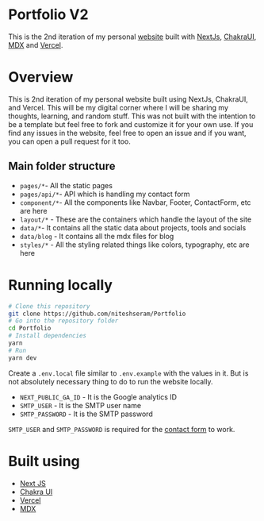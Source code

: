 # Portfolio V2

This is the 2nd iteration of my personal <a href="https://niteshseram.in" target="_blank">website</a> built with <a href="https://nextjs.org/" target="_blank">NextJs</a>, <a href="chakra-ui.com">ChakraUI</a>, <a href="https://github.com/mdx-js/mdx">MDX</a> and <a href="https://vercel.com" target="_blank">Vercel</a>.

# Overview

This is 2nd iteration of my personal website built using NextJs, ChakraUI, and Vercel. This will be my digital corner where I will be sharing my thoughts, learning, and random stuff. This was not built with the intention to be a template but feel free to fork and customize it for your own use. If you find any issues in the website, feel free to open an issue and if you want, you can open a pull request for it too.

## Main folder structure

- `pages/*`- All the static pages
- `pages/api/*`- API which is handling my contact form
- `component/*`- All the components like Navbar, Footer, ContactForm, etc are here
- `layout/*` - These are the containers which handle the layout of the site
- `data/*`- It contains all the static data about projects, tools and socials
- `data/blog` - It contains all the mdx files for blog
- `styles/*` - All the styling related things like colors, typography, etc are here

# Running locally

```bash
# Clone this repository
git clone https://github.com/niteshseram/Portfolio
# Go into the repository folder
cd Portfolio
# Install dependencies
yarn
# Run
yarn dev
```

Create a `.env.local` file similar to `.env.example` with the values in it. But is not absolutely necessary thing to do to run the website locally.

- `NEXT_PUBLIC_GA_ID` - It is the Google analytics ID
- `SMTP_USER` - It is the SMTP user name
- `SMTP_PASSWORD` - It is the SMTP password

`SMTP_USER` and `SMTP_PASSWORD` is required for the [contact form](https://niteshseram.in/#contact) to work.

# Built using

- [Next JS](https://nextjs.org/)
- [Chakra UI](https://chakra-ui.com)
- [Vercel](https://vercel.com)
- [MDX](https://github.com/mdx-js/mdx)
